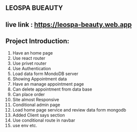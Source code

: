 

## LEOSPA BUEAUTY

## live link : https://leospa-beauty.web.app

## Project Introduction:

1. Have an home page
2. Use react router
3. Use privet router
4. Use Authentication
5. Load data form MondoDB server
6. Showing Appointment data
7. Have an manage appointment page
8. Can delete appointment from data base
9. Can place order
10. Site almost Responsive
11. Conditional admin page
12. Load home page service and review data form mongodb
13. Added Client says section
14. Use conditional route in navbar
15. use env etc.